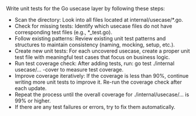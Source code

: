 Write unit tests for the Go usecase layer by following these steps:
- Scan the directory: Look into all files located at internal/usecase/*.go.
- Check for missing tests: Identify which usecase files do not have corresponding test files (e.g., *_test.go).
- Follow existing patterns: Review existing unit test patterns and structures to maintain consistency (naming, mocking, setup, etc.).
- Create new unit tests: For each uncovered usecase, create a proper unit test file with meaningful test cases that focus on business logic.
- Run test coverage check: After adding tests, run: go test ./internal usecase/... -cover to measure test coverage.
- Improve coverage iteratively: If the coverage is less than 90%, continue writing more unit tests to improve it. Re-run the coverage check after each update.
- Repeat the process until the overall coverage for ./internal/usecase/... is 99% or higher.
- If there are any test failures or errors, try to fix them automatically.